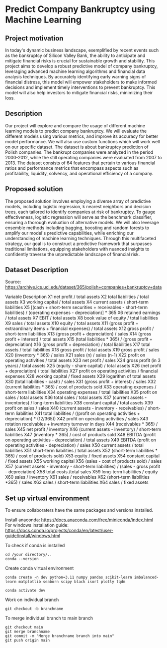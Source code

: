 # Predict Company Bankruptcy using Machine Learning


## Project motivation
In today's dynamic business landscape, exemplified by recent events such as the bankruptcy of Silicon Valley Bank, the ability to anticipate and mitigate financial risks is crucial for sustainable growth and stability. This project aims to develop a robust predictive model of company bankruptcy, leveraging advanced machine learning algorithms and financial data analysis techniques. By accurately identifying early warning signs of financial distress, this model will empower stakeholders to make informed decisions and implement timely interventions to prevent bankruptcy. This model will also help investors to mitigate financial risks, minimizing their loss. 

## Description
Our project will explore and compare the usage of different machine learning models to predict company bankruptcy. We will evaluate the different models using various metrics, and improve its accuracy for better model performance. 
We will also use custom functions which will work well on our specific dataset. The dataset is about bankruptcy prediction of Polish companies. The bankrupt companies were analyzed in the period 2000-2012, while the still operating companies were evaluated from 2007 to 2013. The dataset consists of 64 features that pertain to various financial ratios and performance metrics that encompass aspects such as profitability, liquidity, solvency, and operational efficiency of a company.

## Proposed solution
The proposed solution involves employing a diverse array of predictive models, including logistic regression, k nearest neighbors and decision trees, each tailored to identify companies at risk of bankruptcy. To gauge effectiveness, logistic regression will serve as the benchmark classifier, ensuring a thorough evaluation of alternative models. We will also leverage ensemble methods including bagging, boosting and random forests to amplify our model's predictive capabilities, while enriching our understanding of machine learning techniques. Through this multifaceted strategy, our goal is to construct a predictive framework that surpasses traditional limitations, equipping stakeholders with nuanced insights to confidently traverse the unpredictable landscape of financial risk.

## Dataset Description
Source: https://archive.ics.uci.edu/dataset/365/polish+companies+bankruptcy+data

Variable Description
X1	net profit / total assets
X2	total liabilities / total assets
X3	working capital / total assets
X4	current assets / short-term liabilities
X5	[(cash + short-term securities + receivables - short-term liabilities) / (operating expenses - depreciation)] * 365
X6	retained earnings / total assets
X7	EBIT / total assets
X8	book value of equity / total liabilities
X9	sales / total assets
X10	equity / total assets
X11	(gross profit + extraordinary items + financial expenses) / total assets
X12	gross profit / short-term liabilities
X13	(gross profit + depreciation) / sales
X14	(gross profit + interest) / total assets
X15	(total liabilities * 365) / (gross profit + depreciation)
X16	(gross profit + depreciation) / total liabilities
X17	total assets / total liabilities
X18	gross profit / total assets
X19	gross profit / sales
X20	(inventory * 365) / sales
X21	sales (n) / sales (n-1)
X22	profit on operating activities / total assets
X23	net profit / sales
X24	gross profit (in 3 years) / total assets
X25	(equity - share capital) / total assets
X26	(net profit + depreciation) / total liabilities
X27	profit on operating activities / financial expenses
X28	working capital / fixed assets
X29	logarithm of total assets
X30	(total liabilities - cash) / sales
X31	(gross profit + interest) / sales
X32	(current liabilities * 365) / cost of products sold
X33	operating expenses / short-term liabilities
X34	operating expenses / total liabilities
X35	profit on sales / total assets
X36	total sales / total assets
X37	(current assets - inventories) / long-term liabilities
X38	constant capital / total assets
X39	profit on sales / sales
X40	(current assets - inventory - receivables) / short-term liabilities
X41	total liabilities / ((profit on operating activities + depreciation) * (12/365))
X42	profit on operating activities / sales
X43	rotation receivables + inventory turnover in days
X44	(receivables * 365) / sales
X45	net profit / inventory
X46	(current assets - inventory) / short-term liabilities
X47	(inventory * 365) / cost of products sold
X48	EBITDA (profit on operating activities - depreciation) / total assets
X49	EBITDA (profit on operating activities - depreciation) / sales
X50	current assets / total liabilities
X51	short-term liabilities / total assets
X52	(short-term liabilities * 365) / cost of products sold)
X53	equity / fixed assets
X54	constant capital / fixed assets
X55	working capital
X56	(sales - cost of products sold) / sales
X57	(current assets - inventory - short-term liabilities) / (sales - gross profit - depreciation)
X58	total costs /total sales
X59	long-term liabilities / equity
X60	sales / inventory
X61	sales / receivables
X62	(short-term liabilities *365) / sales
X63	sales / short-term liabilities
X64	sales / fixed assets

## Set up virtual environment 
To ensure collaboraters have the same packages and versions installed. 

Install anaconda: https://docs.anaconda.com/free/miniconda/index.html  
For windows installation guide: https://docs.conda.io/projects/conda/en/latest/user-guide/install/windows.html  

To check if conda is installed
```
cd /your directory/..
conda --version
```

Create conda virtual environment
```
conda create -n dev python=3.11 numpy pandas scikit-learn imbalanced-learn matplotlib seaborn scipy black isort plotly tqdm

conda activate dev
```

Work on individual branch 
```
git checkout -b branchname
```

To merge individual branch to main branch
```
git checkout main
git merge branchname
git commit -m "Merge branchname branch into main"
git push origin main
```